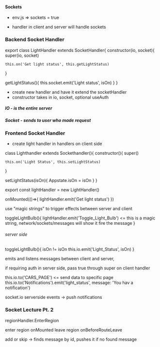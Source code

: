 #### Sockets

- env.js => sockets = true

 - handler in client and server will handle sockets


### Backend Socket Handler
export class LightHandler extends SocketHandler{
  constructor(io, socket){
    super(io, socket)

    this.on('Get light status', this.getLightStatus)
  }

  getLightStatus(){
    this.socket.emit('Light status', isOn)
  }
}


- create new handler and have it extend the socketHandler
- constructor takes in io, socket, optional useAuth


##### IO - is the entire server
##### Socket - sends to user who made request


### Frontend Socket Handler

- create light handler in handlers on client side

class Lighthandler extends Sockethandler(){
  constructor(){
    super()

    this.on('Light Status', this.setLightStatus)
  }

  setLightStatus(isOn){
    Appstate.isOn = isOn
  }
}

export const lightHandler = new LightHandler()


onMounted(()=>{
  lightHandler.emit('Get light status')
})

use "magic strings" to trigger effects between server and client

toggleLightBulb(){
  lightHandler.emit('Toggle_Light_Bulb') <= this is a magic string, network/sockets/messages will show it fire the message
}


###### server side
toggleLightBulb(){
  isOn != isOn
  this.io.emit('Light_Status', isOn)
}

emits and listens messages between client and server, 


if requiring auth in server side, pass true through super on client handler


this.io.to('CARS_PAGE') <= send data to specific page
this.io.to('Notifications').emit('light_status', message: 'You hav a notification')


socket.io
serverside events -> push notifications


<!-- SECTION -->
### Socket Lecture Pt. 2

regionHandler.EnterRegion

enter region onMounted
leave region onBeforeRouteLeave

add or skip -> finds message by id, pushes it if no found message


